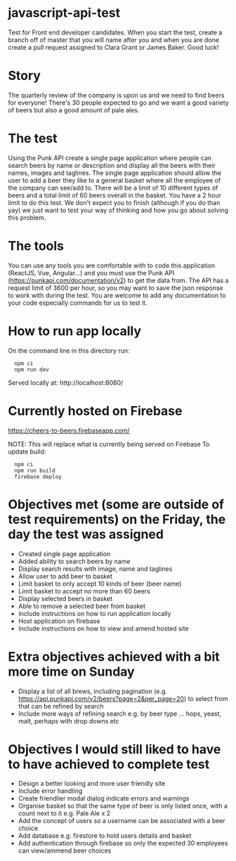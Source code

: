 # javascript-api-test
Test for Front end developer candidates. When you start the test, create a branch off of master that you will name after you and when you are done create a pull request assigned to Clara Grant or James Baker. Good luck!

# Story
The quarterly review of the company is upon us and we need to find beers for everyone! There's 30 people expected to go and we want a good variety of beers but also a good amount of pale ales.

# The test
Using the Punk API create a single page application where people can search beers by name or description and display all the beers with their names, images and taglines. The single page application should allow the user to add a beer they like to a general basket where all the employee of the company can see/add to. There will be a limit of 10 different types of beers and a total limit of 60 beers overall in the basket. You have a 2 hour limit to do this test. We don't expect you to finish (although if you do than yay) we just want to test your way of thinking and how you go about solving this problem.

# The tools
You can use any tools you are comfortable with to code this application (ReactJS, Vue, Angular...) and you must use the Punk API (https://punkapi.com/documentation/v2) to get the data from. The API has a request limit of 3600 per hour, so you may want to save the json response to work with during the test. You are welcome to add any documentation to your code especially commands for us to test it.


# How to run app locally

On the command line in this directory run:
```
  npm ci
  npm run dev
```

Served locally at: http://localhost:8080/

# Currently hosted on Firebase
https://cheers-to-beers.firebaseapp.com/

NOTE: This will replace what is currently being served on Firebase
To update build:
```
  npm ci
  npm run build
  firebase deploy
```


# Objectives met (some are outside of test requirements) on the Friday, the day the test was assigned
* Created single page application
* Added ability to search beers by name
* Display search results with image, name and taglines
* Allow user to add beer to basket
* Limit basket to only accept 10 kinds of beer (beer name)
* Limit basket to accept no more than 60 beers
* Display selected beers in basket
* Able to remove a selected beer from basket
* Include instructions on how to run application locally
* Host application on firebase
* Include instructions on how to view and amend hosted site

# Extra objectives achieved with a bit more time on Sunday
* Display a list of all brews, including pagination (e.g. https://api.punkapi.com/v2/beers?page=2&per_page=20) to select from that can be refined by search
* Include more ways of refining search e.g. by beer type ... hops, yeast, malt, perhaps with drop downs etc

# Objectives I would still liked to have to have achieved to complete test
* Design a better looking and more user friendly site
* Include error handling
* Create friendlier modal dialog indicate errors and warnings
* Organise basket so that the same type of beer is only listed once, with a count next to it
e.g. Pale Ale x 2
* Add the concept of users so a username can be associated with a beer choice
* Add database e.g. firestore to hold users details and basket
* Add authentication through firebase so only the expected 30 employees can view/ammend beer choices
